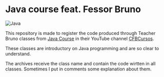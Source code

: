 # Java course feat. Fessor Bruno

![Java](https://img.shields.io/badge/-Java-007396?logo=Java&logoColor=white&style=flat-square)

This repository is made to register the code produced through Teacher Bruno classes from [Java Course](https://www.youtube.com/playlist?list=PLx4x_zx8csUjFC5WWjoNUL7LOOD7LCKRW) in their YouTube channel [CFBCursos](https://www.youtube.com/c/cfbcursos).

These classes are introductory on Java programming and are so clear to understand.

The archives receive the class name and contain the code wirtten in all classes. Sometimes I put in comments some explanation about them.
